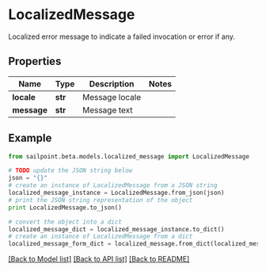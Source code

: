 # LocalizedMessage

Localized error message to indicate a failed invocation or error if any.

## Properties
Name | Type | Description | Notes
------------ | ------------- | ------------- | -------------
**locale** | **str** | Message locale | 
**message** | **str** | Message text | 

## Example

```python
from sailpoint.beta.models.localized_message import LocalizedMessage

# TODO update the JSON string below
json = "{}"
# create an instance of LocalizedMessage from a JSON string
localized_message_instance = LocalizedMessage.from_json(json)
# print the JSON string representation of the object
print LocalizedMessage.to_json()

# convert the object into a dict
localized_message_dict = localized_message_instance.to_dict()
# create an instance of LocalizedMessage from a dict
localized_message_form_dict = localized_message.from_dict(localized_message_dict)
```
[[Back to Model list]](../README.md#documentation-for-models) [[Back to API list]](../README.md#documentation-for-api-endpoints) [[Back to README]](../README.md)


